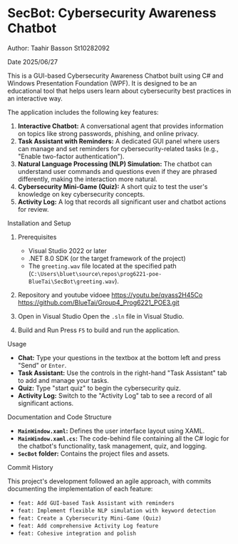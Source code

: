 # SecBot: Cybersecurity Awareness Chatbot

Author: Taahir Basson St10282092

Date 2025/06/27


This is a GUI-based Cybersecurity Awareness Chatbot built using C# and Windows Presentation Foundation (WPF). It is designed to be an educational tool that helps users learn about cybersecurity best practices in an interactive way.

The application includes the following key features:

1.  **Interactive Chatbot:** A conversational agent that provides information on topics like strong passwords, phishing, and online privacy.
2.  **Task Assistant with Reminders:** A dedicated GUI panel where users can manage and set reminders for cybersecurity-related tasks (e.g., "Enable two-factor authentication").
3.  **Natural Language Processing (NLP) Simulation:** The chatbot can understand user commands and questions even if they are phrased differently, making the interaction more natural.
4.  **Cybersecurity Mini-Game (Quiz):** A short quiz to test the user's knowledge on key cybersecurity concepts.
5.  **Activity Log:** A log that records all significant user and chatbot actions for review.

Installation and Setup

1.  Prerequisites
    * Visual Studio 2022 or later
    * .NET 8.0 SDK (or the target framework of the project)
    * The `greeting.wav` file located at the specified path (`C:\Users\bluet\source\repos\prog6221-poe-BlueTai\SecBot\greeting.wav`).

2.   Repository and youtube vidoee
   https://youtu.be/qvass2H45Co
https://github.com/BlueTai/Group4_Prog6221_POE3.git

4.  Open in Visual Studio
    Open the `.sln` file in Visual Studio.

5.  Build and Run
    Press `F5` to build and run the application.

Usage

* **Chat:** Type your questions in the textbox at the bottom left and press "Send" or `Enter`.
* **Task Assistant:** Use the controls in the right-hand "Task Assistant" tab to add and manage your tasks.
* **Quiz:** Type "start quiz" to begin the cybersecurity quiz.
* **Activity Log:** Switch to the "Activity Log" tab to see a record of all significant actions.

Documentation and Code Structure

* **`MainWindow.xaml`:** Defines the user interface layout using XAML.
* **`MainWindow.xaml.cs`:** The code-behind file containing all the C# logic for the chatbot's functionality, task management, quiz, and logging.
* **`SecBot` folder:** Contains the project files and assets.

Commit History

This project's development followed an agile approach, with commits documenting the implementation of each feature:

* `feat: Add GUI-based Task Assistant with reminders`
* `feat: Implement flexible NLP simulation with keyword detection`
* `feat: Create a Cybersecurity Mini-Game (Quiz)`
* `feat: Add comprehensive Activity Log feature`
* `feat: Cohesive integration and polish`

